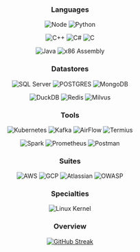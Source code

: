 <div align="center">

 

 ### Languages 
 
 ![Node](https://img.shields.io/badge/%E2%80%8E-Node.JS-0A2647?style=for-the-badge&logo=nodedotjs&logoColor=)
 ![Python](https://img.shields.io/badge/%E2%80%8E-Python-0A2647?style=for-the-badge&logo=Python&logoColor=)
 
 ![C++](https://img.shields.io/badge/%E2%80%8E-C++-0A2647?style=for-the-badge&logo=cplusplus&logoColor=659ad2)
 ![C#](https://img.shields.io/badge/%E2%80%8E-C%23-0A2647?style=for-the-badge&logo=csharp&logoColor=9b4993)
 ![C](https://img.shields.io/badge/%E2%80%8E-C-0A2647?style=for-the-badge&logo=C&logoColor=5f8dbd)
 
 ![Java](https://img.shields.io/badge/%E2%80%8E-Java-0A2647?style=for-the-badge&logo=Oracle&logoColor=f80000)
 ![x86 Assembly](https://img.shields.io/badge/%E2%80%8E-Assembly-0A2647?style=for-the-badge&logo=assemblyscript&logoColor=ffffff)
 
 
  ### Datastores
 ![SQL Server](https://img.shields.io/badge/%E2%80%8E-SQL_Server-144272?style=for-the-badge&logo=microsoftsqlserver&logoColor=ffffff)
 ![POSTGRES](https://img.shields.io/badge/%E2%80%8E-POSTGRES-144272?style=for-the-badge&logo=postgresql&logoColor=ffffff)
 ![MongoDB](https://img.shields.io/badge/%E2%80%8E-Mongo-144272?style=for-the-badge&logo=MongoDB&logoColor=)
 
 ![DuckDB](https://img.shields.io/badge/%E2%80%8E-DuckDb-144272?style=for-the-badge&logo=duckdb&logoColor=)
 ![Redis](https://img.shields.io/badge/%E2%80%8E-Redis-144272?style=for-the-badge&logo=redis&logoColor=f56e64)
 ![Milvus](https://img.shields.io/badge/%E2%80%8E-Milvus-144272?style=for-the-badge&logo=milvus&logoColor=)


  ### Tools
 ![Kubernetes](https://img.shields.io/badge/%E2%80%8E-Kubernetes-205295?style=for-the-badge&logo=kubernetes&logoColor=0079C1)
 ![Kafka](https://img.shields.io/badge/%E2%80%8E-Kafka-205295?style=for-the-badge&logo=apachekafka&logoColor=ffffff)
 ![AirFlow](https://img.shields.io/badge/%E2%80%8E-AirFlow-205295?style=for-the-badge&logo=apacheairflow&logoColor=ffffff)
 ![Termius](https://img.shields.io/badge/%E2%80%8E-Termius-205295?style=for-the-badge&logo=termius&logoColor=ffffff)

 ![Spark](https://img.shields.io/badge/%E2%80%8E-Spark-205295?style=for-the-badge&logo=apachespark&logoColor=)
 ![Prometheus](https://img.shields.io/badge/%E2%80%8E-prometheus-205295?style=for-the-badge&logo=prometheus&logoColor=)
 ![Postman](https://img.shields.io/badge/%E2%80%8E-postman-205295?style=for-the-badge&logo=postman&logoColor=)
 

 
  ### Suites
 ![AWS](https://img.shields.io/badge/%E2%80%8E-AWS-2C74B3?style=for-the-badge&logo=amazonaws&logoColor=ffffff)
 ![GCP](https://img.shields.io/badge/%E2%80%8E-GCP-2C74B3?style=for-the-badge&logo=googlecloud&logoColor=ffffff)
 ![Atlassian](https://img.shields.io/badge/%E2%80%8E-Atlassian-2C74B3?style=for-the-badge&logo=atlassian&logoColor=ffffff)
 ![OWASP](https://img.shields.io/badge/%E2%80%8E-OWASP-2C74B3?style=for-the-badge&logo=OWASP&logoColor=ffffff)
 
 ### Specialties
 ![Linux Kernel](https://img.shields.io/badge/%E2%80%8E-Linux-cfa827?style=for-the-badge&logo=linux)

 ### Overview
[![GitHub Streak](https://github-readme-streak-stats.herokuapp.com?user=agahEbrahimi&theme=prussian&exclude_days=Fri%2CSat&excludeDaysLabel=EB545400)]()
</div>

